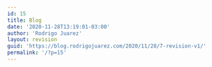 ```yaml
---
id: 15
title: Blog
date: '2020-11-28T13:19:01-03:00'
author: 'Rodrigo Juarez'
layout: revision
guid: 'https://blog.rodrigojuarez.com/2020/11/28/7-revision-v1/'
permalink: '/?p=15'
---
```


